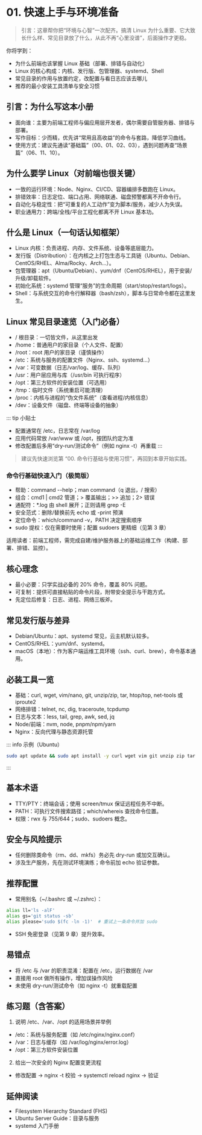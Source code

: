 # 01. 快速上手与环境准备

> 引言：这章帮你把“环境与心智”一次配齐。搞清 Linux 为什么重要、它大致长什么样、常见目录放了什么，从此不再“心里没谱”，后面操作才更稳。

你将学到：
- 为什么前端也该掌握 Linux 基础（部署、排错与自动化）
- Linux 的核心构成：内核、发行版、包管理器、systemd、Shell
- 常见目录的作用与放置约定，改配置与看日志应该去哪儿
- 推荐的最小安装工具清单与安全习惯

## 引言：为什么写这本小册
- 面向谁：主要为前端工程师与偏应用层开发者，偶尔需要自管服务器、排错与部署。
- 写作目标：少而精，优先讲“常用且高收益”的命令与套路，降低学习曲线。
- 使用方式：建议先通读“基础篇”（00、01、02、03），遇到问题再查“场景篇”（06、11、10）。

## 为什么要学 Linux（对前端也很关键）
- 一致的运行环境：Node、Nginx、CI/CD、容器编排多数跑在 Linux。
- 排错效率：日志定位、端口占用、网络联通、磁盘预警都离不开命令行。
- 自动化与稳定性：把“可重复的人工动作”变为脚本/服务，减少人为失误。
- 职业通用力：跨端/全栈/平台工程化都离不开 Linux 基本功。

## 什么是 Linux（一句话认知框架）
- Linux 内核：负责进程、内存、文件系统、设备等底层能力。
- 发行版（Distribution）：在内核之上打包生态与工具链（Ubuntu、Debian、CentOS/RHEL、Alma/Rocky、Arch…）。
- 包管理器：apt（Ubuntu/Debian）、yum/dnf（CentOS/RHEL），用于安装/升级/卸载软件。
- 初始化系统：systemd 管理“服务”的生命周期（start/stop/restart/logs）。
- Shell：与系统交互的命令行解释器（bash/zsh），脚本与日常命令都在这里发生。

## Linux 常见目录速览（入门必备）
- / 根目录：一切皆文件，从这里出发
- /home：普通用户的家目录（个人文件、配置）
- /root：root 用户的家目录（谨慎操作）
- /etc：系统与服务的配置文件（Nginx、ssh、systemd…）
- /var：可变数据（日志/var/log、缓存、队列）
- /usr：用户层应用与库（/usr/bin 可执行程序）
- /opt：第三方软件的安装位置（可选用）
- /tmp：临时文件（系统重启可能清理）
- /proc：内核与进程的“伪文件系统”（查看进程/内核信息）
- /dev：设备文件（磁盘、终端等设备的抽象）

::: tip 小贴士
- 配置通常在 /etc，日志常在 /var/log
- 应用代码常放 /var/www 或 /opt，按团队约定为准
- 修改配置后多用“dry-run/测试命令”（例如 nginx -t）再重载
:::


> 建议先快速浏览第 “00. 命令行基础与使用习惯”，再回到本章开始实践。

### 命令行基础快速入门（极简版）
- 帮助：command --help；man command（q 退出，/ 搜索）
- 组合：cmd1 | cmd2 管道；> 覆盖输出；>> 追加；2> 错误
- 通配符：*.log 由 shell 展开；正则请用 grep -E
- 安全范式：删除/替换前先 echo 或 -print 预演
- 定位命令：which/command -v，PATH 决定搜索顺序
- sudo 提权：仅在需要时使用；配置 sudoers 更精细（见第 3 章）


适用读者：前端工程师，需完成自建/维护服务器上的基础运维工作（构建、部署、排错、监控）。

## 核心理念

- 最小必要：只学实战必备的 20% 命令，覆盖 80% 问题。
- 可复制：提供可直接粘贴的命令片段，附带安全提示与干跑方式。
- 先定位后修复：日志、进程、网络三板斧。

## 常见发行版与差异

- Debian/Ubuntu：apt、systemd 常见，云主机默认较多。
- CentOS/RHEL：yum/dnf、systemd。
- macOS（本地）：作为客户端运维工具环境（ssh、curl、brew），命令基本通用。

## 必装工具一览

- 基础：curl, wget, vim/nano, git, unzip/zip, tar, htop/top, net-tools 或 iproute2
- 网络排错：telnet, nc, dig, traceroute, tcpdump
- 日志与文本：less, tail, grep, awk, sed, jq
- Node/前端：nvm, node, pnpm/npm/yarn
- Nginx：反向代理与静态资源托管

::: info 示例（Ubuntu）
```bash
sudo apt update && sudo apt install -y curl wget vim git unzip zip tar htop net-tools jq dnsutils telnet netcat-traditional
```
:::

## 基本术语

- TTY/PTY：终端会话；使用 screen/tmux 保证远程任务不中断。
- PATH：可执行文件搜索路径；which/whereis 查找命令位置。
- 权限：rwx 与 755/644；sudo、sudoers 概念。

## 安全与风险提示

- 任何删除类命令（rm、dd、mkfs）务必先 dry-run 或加交互确认。
- 涉及生产服务，先在测试环境演练；命令前加 echo 验证参数。

## 推荐配置

- 常用别名（~/.bashrc 或 ~/.zshrc）：
```bash
alias ll='ls -alF'
alias gs='git status -sb'
alias please='sudo $(fc -ln -1)'  # 重试上一条命令并加 sudo
```

- SSH 免密登录（见第 9 章）提升效率。

## 易错点
- 将 /etc 与 /var 的职责混淆：配置在 /etc，运行数据在 /var
- 直接用 root 做所有操作，增加误操作风险
- 未使用 dry-run/测试命令（如 nginx -t）就重载配置

## 练习题（含答案）
1) 说明 /etc、/var、/opt 的适用场景并举例
- /etc：系统与服务配置（如 /etc/nginx/nginx.conf）
- /var：日志与缓存（如 /var/log/nginx/error.log）
- /opt：第三方软件安装位置
2) 给出一次安全的 Nginx 配置变更流程
- 修改配置 → nginx -t 校验 → systemctl reload nginx → 验证

## 延伸阅读
- Filesystem Hierarchy Standard (FHS)
- Ubuntu Server Guide：目录与服务
- systemd 入门手册